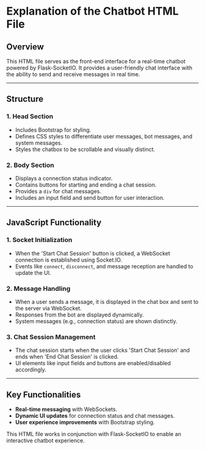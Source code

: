 # Explanation of the Chatbot HTML File

## Overview
This HTML file serves as the front-end interface for a real-time chatbot powered by Flask-SocketIO. It provides a user-friendly chat interface with the ability to send and receive messages in real time.

---

## Structure
### 1. **Head Section**
- Includes Bootstrap for styling.
- Defines CSS styles to differentiate user messages, bot messages, and system messages.
- Styles the chatbox to be scrollable and visually distinct.

### 2. **Body Section**
- Displays a connection status indicator.
- Contains buttons for starting and ending a chat session.
- Provides a `div` for chat messages.
- Includes an input field and send button for user interaction.

---

## JavaScript Functionality

### 1. **Socket Initialization**
- When the 'Start Chat Session' button is clicked, a WebSocket connection is established using Socket.IO.
- Events like `connect`, `disconnect`, and message reception are handled to update the UI.

### 2. **Message Handling**
- When a user sends a message, it is displayed in the chat box and sent to the server via WebSocket.
- Responses from the bot are displayed dynamically.
- System messages (e.g., connection status) are shown distinctly.

### 3. **Chat Session Management**
- The chat session starts when the user clicks 'Start Chat Session' and ends when 'End Chat Session' is clicked.
- UI elements like input fields and buttons are enabled/disabled accordingly.

---

## Key Functionalities
- **Real-time messaging** with WebSockets.
- **Dynamic UI updates** for connection status and chat messages.
- **User experience improvements** with Bootstrap styling.

This HTML file works in conjunction with Flask-SocketIO to enable an interactive chatbot experience.

